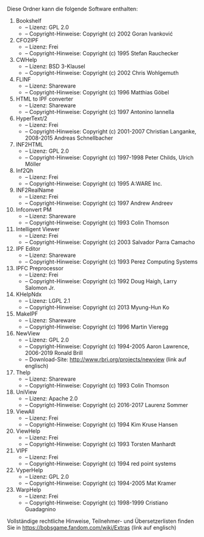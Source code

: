 ﻿Diese Ordner kann die folgende Software enthalten:

1. Bookshelf
   - – Lizenz: GPL 2.0
   - – Copyright-Hinweise: Copyright (c) 2002 Goran Ivanković
2. CFO2IPF
   - – Lizenz: Frei
   - – Copyright-Hinweise: Copyright (c) 1995 Stefan Rauchecker
3. CWHelp
   - – Lizenz: BSD 3-Klausel
   - – Copyright-Hinweise: Copyright (c) 2002 Chris Wohlgemuth
4. FLINF
   - – Lizenz: Shareware
   - – Copyright-Hinweise: Copyright (c) 1996 Matthias Göbel
5. HTML to IPF converter
   - – Lizenz: Shareware
   - – Copyright-Hinweise: Copyright (c) 1997 Antonino Iannella
6. HyperText/2
   - – Lizenz: Frei
   - – Copyright-Hinweise: Copyright (c) 2001-2007 Christian Langanke, 2008-2015 Andreas Schnellbacher
7. INF2HTML
   - – Lizenz: GPL 2.0
   - – Copyright-Hinweise: Copyright (c) 1997-1998 Peter Childs, Ulrich Möller
8. Inf2Qh
   - – Lizenz: Frei
   - – Copyright-Hinweise: Copyright (c) 1995 A:WARE Inc.
9. INF2RealName
   - – Lizenz: Frei
   - – Copyright-Hinweise: Copyright (c) 1997 Andrew Andreev
10. Infconvert PM
    - – Lizenz: Shareware
    - – Copyright-Hinweise: Copyright (c) 1993 Colin Thomson
11. Intelligent Viewer
    - – Lizenz: Frei
    - – Copyright-Hinweise: Copyright (c) 2003 Salvador Parra Camacho
12. IPF Editor
    - – Lizenz: Shareware
    - – Copyright-Hinweise: Copyright (c) 1993 Perez Computing Systems
13. IPFC Preprocessor
    - – Lizenz: Frei
    - – Copyright-Hinweise: Copyright (c) 1992 Doug Haigh, Larry Salomon Jr.
14. KHelpNdx
    - – Lizenz: LGPL 2.1
    - – Copyright-Hinweise: Copyright (c) 2013 Myung-Hun Ko
15. MakeIPF
    - – Lizenz: Shareware
    - – Copyright-Hinweise: Copyright (c) 1996 Martin Vieregg
16. NewView
    - – Lizenz: GPL 2.0
    - – Copyright-Hinweise: Copyright (c) 1994-2005 Aaron Lawrence, 2006-2019 Ronald Brill
    - – Download-Site: http://www.rbri.org/projects/newview (link auf englisch)
17. Thelp
    - – Lizenz: Shareware
    - – Copyright-Hinweise: Copyright (c) 1993 Colin Thomson
18. UniView
    - – Lizenz: Apache 2.0
    - – Copyright-Hinweise: Copyright (c) 2016-2017 Laurenz Sommer
19. ViewAll
    - – Lizenz: Frei
    - – Copyright-Hinweise: Copyright (c) 1994 Kim Kruse Hansen
20. ViewHelp
    - – Lizenz: Frei
    - – Copyright-Hinweise: Copyright (c) 1993 Torsten Manhardt
21. VIPF
    - – Lizenz: Frei
    - – Copyright-Hinweise: Copyright (c) 1994 red point systems
22. VyperHelp
    - – Lizenz: GPL 2.0
    - – Copyright-Hinweise: Copyright (c) 1994-2005 Mat Kramer
23. WarpHelp
    - – Lizenz: Frei
    - – Copyright-Hinweise: Copyright (c) 1998-1999 Cristiano Guadagnino

Vollständige rechtliche Hinweise, Teilnehmer- und Übersetzerlisten finden Sie in https://bobsgame.fandom.com/wiki/Extras (link auf englisch)
